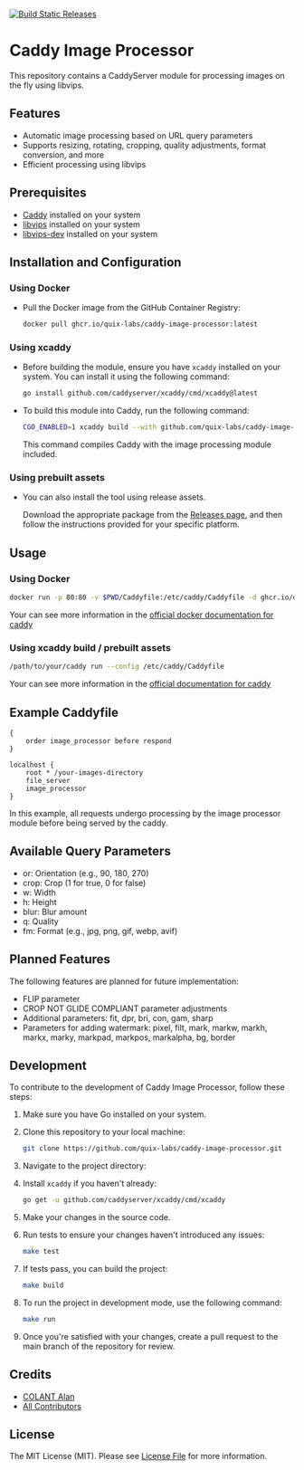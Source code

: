 [![Build Static Releases](https://github.com/quix-labs/caddy-image-processor/actions/workflows/build-on-release.yml/badge.svg)](https://github.com/quix-labs/caddy-image-processor/actions/workflows/build-on-release.yml)

# Caddy Image Processor

This repository contains a CaddyServer module for processing images on the fly using libvips.

## Features

- Automatic image processing based on URL query parameters
- Supports resizing, rotating, cropping, quality adjustments, format conversion, and more
- Efficient processing using libvips

## Prerequisites

- [Caddy](https://caddyserver.com/) installed on your system
- [libvips](https://libvips.github.io/libvips/install.html) installed on your system
- [libvips-dev](https://libvips.github.io/libvips/install.html) installed on your system

## Installation and Configuration

### Using Docker

- Pull the Docker image from the GitHub Container Registry:
    ```bash
    docker pull ghcr.io/quix-labs/caddy-image-processor:latest
    ```

### Using xcaddy

- Before building the module, ensure you have `xcaddy` installed on your system. You can install it using the following
  command:

  ```bash
  go install github.com/caddyserver/xcaddy/cmd/xcaddy@latest
  ```

- To build this module into Caddy, run the following command:

  ```bash
  CGO_ENABLED=1 xcaddy build --with github.com/quix-labs/caddy-image-processor
  ```

  This command compiles Caddy with the image processing module included.


### Using prebuilt assets

- You can also install the tool using release assets.
  
  Download the appropriate package from the [Releases page](https://github.com/quix-labs/caddy-image-processor/releases), and then follow the instructions provided for your specific platform.



## Usage

### Using Docker

```bash
docker run -p 80:80 -v $PWD/Caddyfile:/etc/caddy/Caddyfile -d ghcr.io/quix-labs/caddy-image-processor:latest
```

Your can see more information in the [official docker documentation for caddy](https://hub.docker.com/_/caddy)

### Using xcaddy build / prebuilt assets

```bash
/path/to/your/caddy run --config /etc/caddy/Caddyfile
```

Your can see more information in the [official documentation for caddy](https://caddyserver.com/docs/build#package-support-files-for-custom-builds-for-debianubunturaspbian)


## Example Caddyfile

```plaintext
{
    order image_processor before respond
}

localhost {
    root * /your-images-directory
    file_server
    image_processor
}
```

In this example, all requests undergo processing by the image processor module before being served by the
caddy.

## Available Query Parameters

- or: Orientation (e.g., 90, 180, 270)
- crop: Crop (1 for true, 0 for false)
- w: Width
- h: Height
- blur: Blur amount
- q: Quality
- fm: Format (e.g., jpg, png, gif, webp, avif)


## Planned Features

The following features are planned for future implementation:

- FLIP parameter
- CROP NOT GLIDE COMPLIANT parameter adjustments
- Additional parameters: fit, dpr, bri, con, gam, sharp
- Parameters for adding watermark: pixel, filt, mark, markw, markh, markx, marky, markpad, markpos, markalpha, bg,
  border

## Development

To contribute to the development of Caddy Image Processor, follow these steps:

1. Make sure you have Go installed on your system.
2. Clone this repository to your local machine:
   ```bash
   git clone https://github.com/quix-labs/caddy-image-processor.git
   ```

3. Navigate to the project directory:
4. Install `xcaddy` if you haven't already:
    ```bash
    go get -u github.com/caddyserver/xcaddy/cmd/xcaddy
    ```
5. Make your changes in the source code.
6. Run tests to ensure your changes haven't introduced any issues:
    ```bash
   make test
    ```
7. If tests pass, you can build the project:
    ```bash
   make build
    ```
8. To run the project in development mode, use the following command:
    ```bash
   make run
    ```
9. Once you're satisfied with your changes, create a pull request to the main branch of the repository for review.

## Credits

- [COLANT Alan](https://github.com/alancolant)
- [All Contributors](../../contributors)

## License

The MIT License (MIT). Please see [License File](LICENSE.md) for more information.
